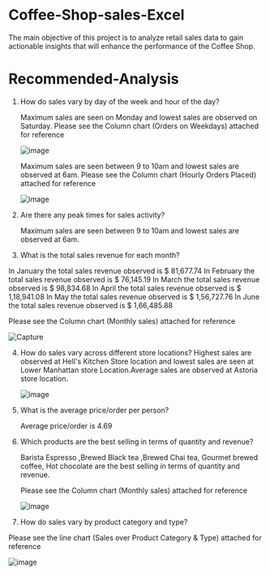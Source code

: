 # Coffee-Shop-sales-Excel
The main objective of this project is to analyze retail sales data to gain actionable insights that will enhance the performance of the Coffee Shop.

# Recommended-Analysis
1) How do sales vary by day of the week and hour of the day?
   
   Maximum sales are seen on Monday and lowest sales are observed on Saturday.
   Please see the Column chart (Orders on Weekdays) attached for reference

   ![image](https://github.com/user-attachments/assets/e1ed0cbe-b7b1-4005-803d-72b9a0d4d075)

   Maximum sales are seen between 9 to 10am and lowest sales are observed at 6am.
   Please see the Column chart (Hourly Orders Placed) attached for reference
   
   ![image](https://github.com/user-attachments/assets/f2349937-fca1-4f2c-b7bd-1c228360e807)
 
2) Are there any peak times for sales activity?
   
   Maximum sales are seen between 9 to 10am and lowest sales are observed at 6am.

3) What is the total sales revenue for each month?
   
In January	the total sales revenue observed is $ 81,677.74
In February	the total sales revenue observed is $ 76,145.19 
In March the total sales revenue observed is	$ 98,834.68
In April the total sales revenue observed is	$ 1,18,941.08
In May the total sales revenue observed is	$ 1,56,727.76
In June the total sales revenue observed is	$ 1,66,485.88

 Please see the Column chart (Monthly sales) attached for reference 
 
 ![Capture](https://github.com/user-attachments/assets/c56c33e5-87c2-4eca-a3c1-7fb83fbf2310)

4) How do sales vary across different store locations?
   Highest sales are observed at Hell's Kitchen Store location and lowest sales are seen at Lower Manhattan store Location.Average sales are observed at Astoria store location.
   
   ![image](https://github.com/user-attachments/assets/b7b8bfd1-6c1d-41d9-9336-efdba793aca4)

5) What is the average price/order per person?
    
   Average price/order is 4.69
   
6) Which products are the best selling in terms of quantity and revenue?
    
    Barista Espresso ,Brewed Black tea ,Brewed Chai tea, Gourmet brewed coffee, Hot chocolate are the best selling in terms of quantity and revenue.
    
    Please see the Column chart (Monthly sales) attached for reference

    ![image](https://github.com/user-attachments/assets/e9e54b7a-c8b8-49bb-85da-28c461b62930)

7) How do sales vary by product category and type?
    
  Please see the line chart (Sales over Product Category & Type) attached for reference
  
  ![image](https://github.com/user-attachments/assets/59dcaa20-f318-4ce9-b87f-626648310f17)

